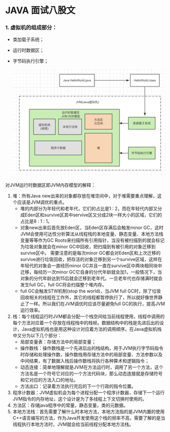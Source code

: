# JAVA 面试八股文



### 1. 虚拟机的组成部分：

- 类加载子系统；

- 运行时数据区；

- 字节码执行引擎；

  ![jvm_components](../image/jvm_components.jpg)

对JVM运行时数据区即JVM内存模型的解释：

1. 堆：所有Java new出来的对象都存放在堆空间中，对于堆需要重点理解，这个应该是JVM调优的重点。
   - 堆的内部分为年轻代和老年代，它们的占比是1 : 2，而在年轻代内部又分成Eden区和survive区其中servive区又分成2块一样大小的区域，它们的占比是8 : 1 : 1。
   - 对象new出来后首先放Eden区，当Eden区存满后会触发minor GC，这时JVM会使用可达性分析算法从线程栈的本地变量、静态变量、本地方法栈变量等等作为GC Roots来扫描所有引用指针，当没有被扫描到的就会标记为垃圾对象就会在minor GC中回收，把扫描到有被引用的对象迁移到survive区中。 需要注意的是每次minor GC都会对Eden区和上次迁移的survive进行垃圾回收，把存活的对象迁移到另一个survive区域，这样在年轻代的对象会一直经历minor GC并且一直在survive区中两块相同块中迁移，每经历一次minor GC它自身的分代年龄就会加1，一般情况下，当对象的分代年龄达到15后就会迁移到老年代。一旦老年代也存储满时就会发生full GC，full GC将会扫描整个堆内存。
   - full GC会触发STW机制(stop the world)，当JVM full GC时，除了垃圾回收相关的线程在工作外，其它的线程都暂停执行了，所以就好像世界静止了一样。所以我们在JVM调优时应该尽量避免full GC的执行，提高JVM运行效率。
2. 栈：每个线程运行时JVM都会分配一个栈空间给当前线程使用，线程中调用的每个方法对应着一个存放在线程栈中的栈帧。数据结构中的栈是先进后出的设计，Java虚拟机栈也是用这种设计对应着方法的调用顺序。在Java虚拟机栈中又分为以下几个部分：
   - 局部变量表：存储方法中的局部变量；
   - 操作数栈：操作数栈是一个先进后出的栈结构，用于JVM执行字节码指令时存储和处理操作数，操作数栈用存储方法中的局部变量、方法参数以及中间结果，有了数据入栈后操作数栈将执行各种算术和逻辑指令；
   - 动态连接：简单地理解就是JVM在方法运行时，调用了另一个方法，这个方法名是一个符号它对应的一个方法代码块，那么动态连接就是存储符号和它对应的方法入口的地址。
   - 方法出口：记录着方法执行完后的下一个行政的指令位置。
3. 程序计数器：JVM虚拟机会为每个进程分配一个程序计数器，存储下一个运行JVM指令的内存地址，这个设计是为了多线程上下文切换时使用的。
4. 方法区：存储java程序中的常量，静态变量，类的元数据。
5. 本地方法栈：首先需要了解什么时本地方法，本地方法指的是JVM内置的使用C++语言编写的方法，作为Java开发使用这个栈的频率不高，需要了解的是当线程执行本地方法时，JVM就会给当前线程分配本地方法栈。



